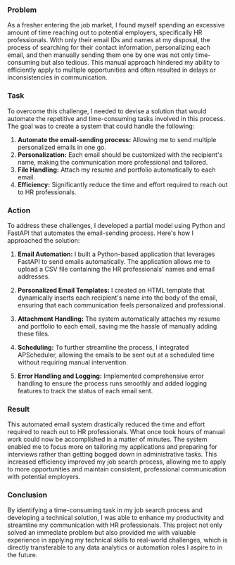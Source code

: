 ### Problem

As a fresher entering the job market, I found myself spending an excessive amount of time reaching out to potential employers, specifically HR professionals. With only their email IDs and names at my disposal, the process of searching for their contact information, personalizing each email, and then manually sending them one by one was not only time-consuming but also tedious. This manual approach hindered my ability to efficiently apply to multiple opportunities and often resulted in delays or inconsistencies in communication.

### Task

To overcome this challenge, I needed to devise a solution that would automate the repetitive and time-consuming tasks involved in this process. The goal was to create a system that could handle the following:

1. **Automate the email-sending process:** Allowing me to send multiple personalized emails in one go.
2. **Personalization:** Each email should be customized with the recipient's name, making the communication more professional and tailored.
3. **File Handling:** Attach my resume and portfolio automatically to each email.
4. **Efficiency:** Significantly reduce the time and effort required to reach out to HR professionals.

### Action

To address these challenges, I developed a partial model using Python and FastAPI that automates the email-sending process. Here's how I approached the solution:

1. **Email Automation:** I built a Python-based application that leverages FastAPI to send emails automatically. The application allows me to upload a CSV file containing the HR professionals' names and email addresses.

2. **Personalized Email Templates:** I created an HTML template that dynamically inserts each recipient's name into the body of the email, ensuring that each communication feels personalized and professional.

3. **Attachment Handling:** The system automatically attaches my resume and portfolio to each email, saving me the hassle of manually adding these files.

4. **Scheduling:** To further streamline the process, I integrated APScheduler, allowing the emails to be sent out at a scheduled time without requiring manual intervention.

5. **Error Handling and Logging:** Implemented comprehensive error handling to ensure the process runs smoothly and added logging features to track the status of each email sent.

### Result

This automated email system drastically reduced the time and effort required to reach out to HR professionals. What once took hours of manual work could now be accomplished in a matter of minutes. The system enabled me to focus more on tailoring my applications and preparing for interviews rather than getting bogged down in administrative tasks. This increased efficiency improved my job search process, allowing me to apply to more opportunities and maintain consistent, professional communication with potential employers.

### Conclusion

By identifying a time-consuming task in my job search process and developing a technical solution, I was able to enhance my productivity and streamline my communication with HR professionals. This project not only solved an immediate problem but also provided me with valuable experience in applying my technical skills to real-world challenges, which is directly transferable to any data analytics or automation roles I aspire to in the future.
